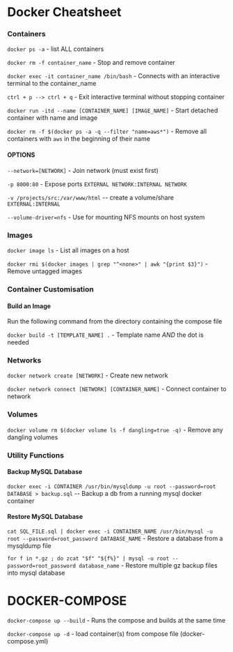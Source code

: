 # Docker Cheatsheet

### Containers

`docker ps -a` - list ALL containers

`docker rm -f container_name` - Stop and remove container

`docker exec -it container_name /bin/bash` - Connects with an interactive terminal to the container_name 

`ctrl + p --> ctrl + q` - Exit interactive terminal without stopping container

`docker run -itd --name [CONTAINER_NAME] [IMAGE_NAME]` - Start detached container with name and image

`docker rm -f $(docker ps -a -q --filter "name=aws*")` - Remove all containers with `aws` in the beginning of their name

#### OPTIONS

`--network=[NETWORK]` - Join network (must exist first)

`-p 8000:80` - Expose ports `EXTERNAL NETWORK:INTERNAL NETWORK`

`-v /projects/src:/var/www/html` -- create a volume/share `EXTERNAL:INTERNAL`

`--volume-driver=nfs` - Use for mounting NFS mounts on host system


### Images

`docker image ls` - List all images on a host

`docker rmi $(docker images | grep "^<none>" | awk "{print $3}")` - Remove untagged images


### Container Customisation

#### Build an Image
Run the following command from the directory containing the compose file

`docker build -t [TEMPLATE_NAME] .` - Template name *AND* the dot is needed


### Networks

`docker network create [NETWORK]` - Create new network

`docker network connect [NETWORK] [CONTAINER_NAME]` - Connect container to network


### Volumes

`docker volume rm $(docker volume ls -f dangling=true -q)` - Remove any dangling volumes


### Utility Functions

#### Backup MySQL Database 
`docker exec -i CONTAINER /usr/bin/mysqldump -u root --password=root DATABASE > backup.sql` -- Backup a db from a running mysql docker container

#### Restore MySQL Database
`cat SQL_FILE.sql | docker exec -i CONTAINER_NAME /usr/bin/mysql -u root --password=root_password DATABASE_NAME` - Restore a database from a mysqldump file

`for f in *.gz ; do zcat "$f" "${f%}" | mysql -u root --password=root_password database_name` - Restore multiple gz backup files into mysql database

# DOCKER-COMPOSE

`docker-compose up --build` - Runs the compose and builds at the same time

`docker-compose up -d` - load container(s) from compose file (docker-compose.yml)

